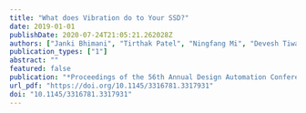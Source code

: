 ```yaml
---
title: "What does Vibration do to Your SSD?"
date: 2019-01-01
publishDate: 2020-07-24T21:05:21.262028Z
authors: ["Janki Bhimani", "Tirthak Patel", "Ningfang Mi", "Devesh Tiwari"]
publication_types: ["1"]
abstract: ""
featured: false
publication: "*Proceedings of the 56th Annual Design Automation Conference 2019, DAC 2019, Las Vegas, NV, USA, June 02-06, 2019*"
url_pdf: "https://doi.org/10.1145/3316781.3317931"
doi: "10.1145/3316781.3317931"
---
```


